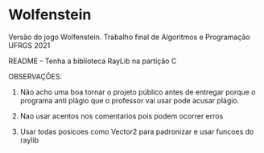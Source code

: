 # Wolfenstein
Versão do jogo Wolfenstein. Trabalho final de Algoritmos e Programação UFRGS 2021


README - Tenha a biblioteca RayLib na partição C

OBSERVAÇÕES:
1) Não acho uma boa tornar o projeto público antes de entregar porque o programa anti plágio que o professor vai usar pode acusar plágio.

2) Nao usar acentos nos comentarios pois podem ocorrer erros

3) Usar todas posicoes como Vector2 para padronizar e usar funcoes do raylib
